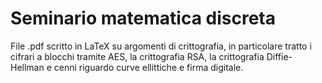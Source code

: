 # Seminario matematica discreta
File .pdf scritto in LaTeX su argomenti di crittografia, in particolare tratto i cifrari a blocchi tramite AES, la crittografia RSA, la crittografia Diffie-Hellman e cenni riguardo curve ellittiche e firma digitale.
